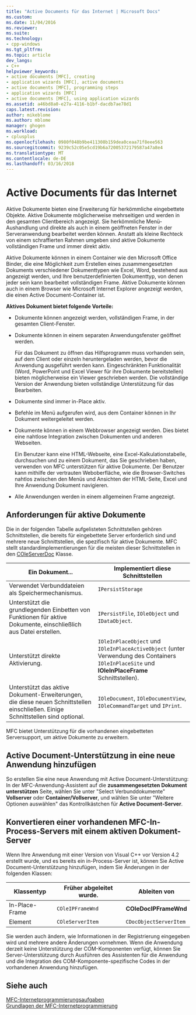 ```yaml
---
title: "Active Documents für das Internet | Microsoft Docs"
ms.custom: 
ms.date: 11/04/2016
ms.reviewer: 
ms.suite: 
ms.technology:
- cpp-windows
ms.tgt_pltfrm: 
ms.topic: article
dev_langs:
- C++
helpviewer_keywords:
- active documents [MFC], creating
- application wizards [MFC], active documents
- active documents [MFC], programming steps
- application wizards [MFC]
- active documents [MFC], using application wizards
ms.assetid: a46bd8a0-e27a-4116-b1bf-dacdb7ae78d1
caps.latest.revision: 
author: mikeblome
ms.author: mblome
manager: ghogen
ms.workload:
- cplusplus
ms.openlocfilehash: 0980f048b9be411308b159dea0ceaa71f8eee563
ms.sourcegitcommit: 9239c52c05e5cd19b6a72005372179587a47a8e4
ms.translationtype: MT
ms.contentlocale: de-DE
ms.lasthandoff: 03/16/2018
---
```

# <a name="active-documents-on-the-internet"></a>Active Documents für das Internet
Aktive Dokumente bieten eine Erweiterung für herkömmliche eingebettete Objekte. Aktive Dokumente möglicherweise mehrseitigen und werden in den gesamten Clientbereich angezeigt. Sie herkömmliche Menü-Aushandlung und direkte als auch in einem geöffneten Fenster in der Serveranwendung bearbeitet werden können. Anstatt als kleine Rechteck von einem schraffierten Rahmen umgeben sind aktive Dokumente vollständigen Frame und immer direkt aktiv.  
  
 Aktive Dokumente können in einem Container wie den Microsoft Office Binder, die eine Möglichkeit zum Erstellen eines zusammengesetzten Dokuments verschiedener Dokumenttypen wie Excel, Word, bestehend aus angezeigt werden, und Ihre benutzerdefinierten Dokumenttyp, von denen jeder sein kann bearbeitet vollständigen Frame. Aktive Dokumente können auch in einem Browser wie Microsoft Internet Explorer angezeigt werden, die einen Active Document-Container ist.  
  
 **Aktives Dokument bietet folgende Vorteile:**  
  
-   Dokumente können angezeigt werden, vollständigen Frame, in der gesamten Client-Fenster.  
  
-   Dokumente können in einem separaten Anwendungsfenster geöffnet werden.  
  
     Für das Dokument zu öffnen das Hilfsprogramm muss vorhanden sein, auf dem Client oder einzeln heruntergeladen werden, bevor die Anwendung ausgeführt werden kann. Eingeschränkten Funktionalität (Word, PowerPoint und Excel Viewer für ihre Dokumente bereitstellen) bieten möglicherweise ein Viewer geschrieben werden. Die vollständige Version der Anwendung bieten vollständige Unterstützung für das Bearbeiten.  
  
-   Dokumente sind immer in-Place aktiv.  
  
-   Befehle im Menü aufgerufen wird, aus dem Container können in Ihr Dokument weitergeleitet werden.  
  
-   Dokumente können in einem Webbrowser angezeigt werden. Dies bietet eine nahtlose Integration zwischen Dokumenten und anderen Webseiten.  
  
     Ein Benutzer kann eine HTML-Webseite, eine Excel-Kalkulationstabelle, durchsuchen und zu einem Dokument, das Sie geschrieben haben, verwenden von MFC unterstützen für aktive Dokumente. Der Benutzer kann mithilfe der vertrauten Weboberfläche, wie die Browser-Switches nahtlos zwischen den Menüs und Ansichten der HTML-Seite, Excel und Ihre Anwendung Dokument navigieren.  
  
-   Alle Anwendungen werden in einem allgemeinen Frame angezeigt.  
  
## <a name="requirements-for-active-documents"></a>Anforderungen für aktive Dokumente  
 Die in der folgenden Tabelle aufgelisteten Schnittstellen gehören Schnittstellen, die bereits für eingebettete Server erforderlich sind und mehrere neue Schnittstellen, die spezifisch für aktive Dokumente. MFC stellt standardimplementierungen für die meisten dieser Schnittstellen in den [COleServerDoc](../mfc/reference/coleserverdoc-class.md) Klasse.  
  
|Ein Dokument...|Implementiert diese Schnittstellen|  
|-------------------------|---------------------------------|  
|Verwendet Verbunddateien als Speichermechanismus.|`IPersistStorage`|  
|Unterstützt die grundlegenden Einbetten von Funktionen für aktive Dokumente, einschließlich aus Datei erstellen.|`IPersistFile`, `IOleObject` und `IDataObject`.|  
|Unterstützt direkte Aktivierung.|`IOleInPlaceObject` und `IOleInPlaceActiveObject` (unter Verwendung des Containers `IOleInPlaceSite` und **IOleInPlaceFrame** Schnittstellen).|  
|Unterstützt das aktive Dokument-Erweiterungen, die diese neuen Schnittstellen einschließen. Einige Schnittstellen sind optional.|`IOleDocument`, `IOleDocumentView`, `IOleCommandTarget` und `IPrint`.|  
  
 MFC bietet Unterstützung für die vorhandenen eingebetteten Serversupport, um aktive Dokumente zu erweitern.  
  
## <a name="add-active-document-support-to-a-new-application"></a>Active Document-Unterstützung in eine neue Anwendung hinzufügen  
 So erstellen Sie eine neue Anwendung mit Active Document-Unterstützung: In der MFC-Anwendung-Assistent auf die **zusammengesetzten Dokument unterstützen** Seite, wählen Sie unter "Select Verbunddokumente" **Vollserver** oder  **Container/Vollserver**, und wählen Sie unter "Weitere Optionen auswählen" das Kontrollkästchen für **Active Document-Server**.  
  
##  <a name="_core_convert_an_existing_mfc_in.2d.process_server_to_an_activex_document_server"></a> Konvertieren einer vorhandenen MFC-In-Process-Servers mit einem aktiven Dokument-Server  
 Wenn Ihre Anwendung mit einer Version von Visual C++ vor Version 4.2 erstellt wurde, und es bereits ein in-Process-Server ist, können Sie Active Document-Unterstützung hinzufügen, indem Sie Änderungen in der folgenden Klassen:  
  
|Klassentyp|Früher abgeleitet wurde.|Ableiten von|  
|----------------|---------------------------|---------------------------|  
|In-Place-Frame|`COleIPFrameWnd`|**COleDocIPFrameWnd**|  
|Element|`COleServerItem`|`CDocObjectServerItem`|  
  
 Sie werden auch ändern, wie Informationen in der Registrierung eingegeben wird und mehrere andere Änderungen vornehmen. Wenn die Anwendung derzeit keine Unterstützung der COM-Komponenten verfügt, können Sie Server-Unterstützung durch Ausführen des Assistenten für die Anwendung und die Integration des COM-Komponente-spezifische Codes in der vorhandenen Anwendung hinzufügen.  
  
## <a name="see-also"></a>Siehe auch  
 [MFC-Internetprogrammierungsaufgaben](../mfc/mfc-internet-programming-tasks.md)   
 [Grundlagen der MFC-Internetprogrammierung](../mfc/mfc-internet-programming-basics.md)

